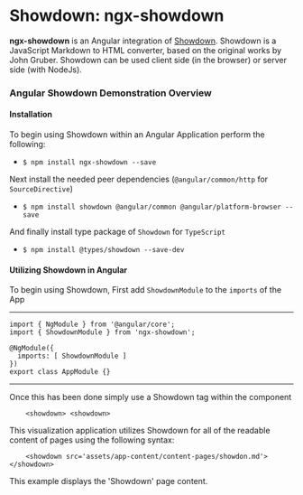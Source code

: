 # Showdown: ngx-showdown

**ngx-showdown** is an Angular integration of [Showdown](http://showdownjs.com/). Showdown is a JavaScript Markdown to HTML converter, based on the original works by John Gruber. Showdown can be used client side (in the browser) or server side (with NodeJs).

### Angular Showdown Demonstration Overview

#### Installation

To begin using Showdown within an Angular Application perform the following:

* ```$ npm install ngx-showdown --save```

Next install the needed peer dependencies (``@angular/common/http`` for ``SourceDirective``)

* ``$ npm install showdown @angular/common @angular/platform-browser --save``

And finally install type package of ``Showdown`` for ``TypeScript``

* ``$ npm install @types/showdown --save-dev``



#### Utilizing Showdown in Angular

To begin using Showdown, First add ```ShowdownModule``` to the ```imports``` of the App 

______________________

```
import { NgModule } from '@angular/core';
import { ShowdownModule } from 'ngx-showdown';
 
@NgModule({
  imports: [ ShowdownModule ]
})
export class AppModule {}
```

__________________



Once this has been done simply use a Showdown tag within the component

```
	<showdown> <showdown>
```



This visualization application utilizes Showdown for all of the readable content of pages using the following syntax:

```
	<showdown src='assets/app-content/content-pages/showdon.md'></showdown>
```

This example displays the 'Showdown' page content.